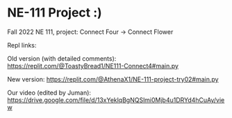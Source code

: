 # NE-111 Project :)
Fall 2022 NE 111, project: Connect Four -> Connect Flower

Repl links:

Old version (with detailed comments): https://replit.com/@ToastyBread1/NE111-Connect4#main.py

New version: https://replit.com/@AthenaX1/NE-111-project-try02#main.py

Our video (edited by Juman):
https://drive.google.com/file/d/13xYeklqBgNQSlmi0Mjb4u1DRYd4hCuAy/view
